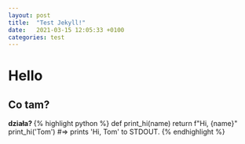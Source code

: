 ```yaml
---
layout: post
title:  "Test Jekyll!"
date:   2021-03-15 12:05:33 +0100
categories: test
---
```


# Hello
## Co tam?
<strong> działa? </strong>
{% highlight python %}
def print_hi(name)
  return f"Hi, {name}"
print_hi('Tom')
#=> prints 'Hi, Tom' to STDOUT.
{% endhighlight %}